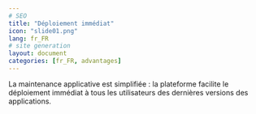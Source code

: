 ```yaml
---
# SEO
title: "Déploiement immédiat"
icon: "slide01.png"
lang: fr_FR
# site generation
layout: document
categories: [fr_FR, advantages]
---
```


La maintenance applicative est simplifiée : la plateforme facilite le déploiement immédiat à tous les utilisateurs des dernières versions des applications. 
